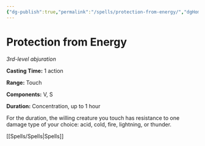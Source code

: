 ```yaml
---
{"dg-publish":true,"permalink":"/spells/protection-from-energy/","dgHomeLink":false,"dgPassFrontmatter":true}
---
```



# Protection from Energy

*3rd-level abjuration*

**Casting Time:** 1 action

**Range:** Touch

**Components:** V, S

**Duration:** Concentration, up to 1 hour

For the duration, the willing creature you touch has resistance to one damage type of your choice: acid, cold, fire, lightning, or thunder.


[[Spells/Spells|Spells]]